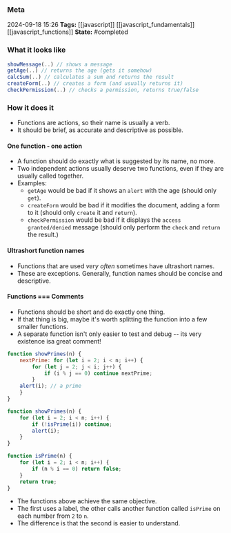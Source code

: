### Meta
2024-09-18 15:26
**Tags:** [[javascript]] [[javascript_fundamentals]] [[javascript_functions]]
**State:** #completed  

### What it looks like
```JavaScript title:app.js
showMessage(..) // shows a message
getAge(..) // returns the age (gets it somehow)
calcSum(..) // calculates a sum and returns the result
createForm(..) // creates a form (and usually returns it)
checkPermission(..) // checks a permission, returns true/false
```

### How it does it
- Functions are actions, so their name is usually a verb.
- It should be brief, as accurate and descriptive as possible.

#### One function - one action
- A function should do exactly what is suggested by its name, no more.
- Two independent actions usually deserve two functions, even if they are usually called together.
- Examples:
	- `getAge` would be bad if it shows an `alert` with the age (should only `get`).
	- `createForm` would be bad if it modifies the document, adding a form to it (should only `create` it and `return`).
	- `checkPermission` would be bad if it displays the `access granted/denied` message (should only perform the `check` and `return` the result.)

#### Ultrashort function names
- Functions that are used *very often* sometimes have ultrashort names.
- These are exceptions. Generally, function names should be concise and descriptive.

#### Functions === Comments
- Functions should be short and do exactly one thing.
- If that thing is big, maybe it's worth splitting the function into a few smaller functions.
- A separate function isn't only easier to test and debug -- its very existence isa great comment!

```JavaScript title:app.js
function showPrimes(n) {
	nextPrime: for (let i = 2; i < n; i++) {
		for (let j = 2; j < i; j++) {
			if (i % j == 0) continue nextPrime;
		}
	alert(i); // a prime
	}
}
```

```JavaScript title:app.js
function showPrimes(n) {
	for (let i = 2; i < n; i++) {
		if (!isPrime(i)) continue;
		alert(i);
	}
}

function isPrime(n) {
	for (let i = 2; i < n; i++) {
		if (n % i == 0) return false; 
	}
	return true;
}
```

- The functions above achieve the same objective.
- The first uses a label, the other calls another function called `isPrime` on each number from `2` to `n`.
- The difference is that the second is easier to understand.